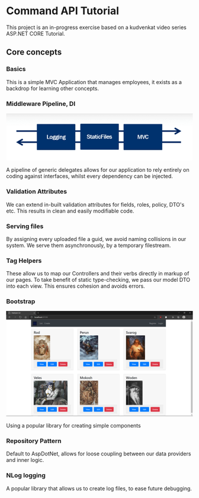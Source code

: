 # Command API Tutorial

This project is an in-progress exercise based on a kudvenkat video series ASP.NET CORE Tutorial.

## Core concepts

### Basics

This is a simple MVC Application that manages employees, it exists as a backdrop for learning other concepts.

### Middleware Pipeline, DI

![middleware](https://github.com/Piterino/employeemanagementtut/blob/main/middlewarepipeline.png?raw=true)

A pipeline of generic delegates allows for our application to rely entirely on coding against interfaces, whilst every dependency can be injected.

### Validation Attributes

We can extend in-built validation attributes for fields, roles, policy, DTO's etc. This results in clean and easily modifiable code.

### Serving files

By assigning every uploaded file a guid, we avoid naming collisions in our system. We serve them asynchronously, by a temporary filestream.

### Tag Helpers

These allow us to map our Controllers and their verbs directly in markup of our pages. To take benefit of static type-checking, we pass our model DTO into each view. This ensures cohesion and avoids errors.

### Bootstrap

![index](https://github.com/Piterino/employeemanagementtut/blob/main/employeemgmtindex.png?raw=true)

Using a popular library for creating simple components

### Repository Pattern

Default to AspDotNet, allows for loose coupling between our data providers and inner logic.

### NLog logging

A popular library that allows us to create log files, to ease future debugging.
